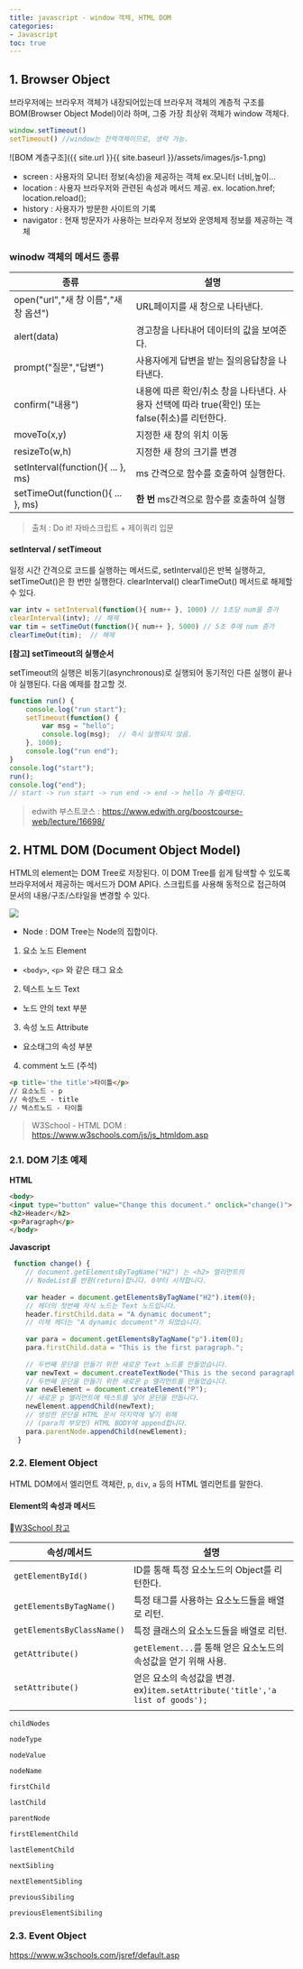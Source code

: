 ```yaml
---
title: javascript - window 객체, HTML DOM
categories:
- Javascript
toc: true
---
```


## 1. Browser Object

브라우저에는 브라우저 객체가 내장되어있는데 브라우저 객체의 계층적 구조를 BOM(Browser Object Model)이라 하며, 그중 가장 최상위 객체가 window 객체다.

```js
window.setTimeout()
setTimeout() //window는 전역객체이므로, 생략 가능.
```

![BOM 계층구조]({{ site.url }}{{ site.baseurl }}/assets/images/js-1.png)


* screen : 사용자의 모니터 정보(속성)을 제공하는 객체 ex.모니터 너비,높이...
* location : 사용자 브라우저와 관련된 속성과 메서드 제공. ex. location.href; location.reload();
* history : 사용자가 방문한 사이트의 기록
* navigator : 현재 방문자가 사용하는 브라우저 정보와 운영체제 정보를 제공하는 객체


### winodw 객체의 메서드 종류

|종류|설명|
|---|---|
|open("url","새 창 이름","새 창 옵션")|URL페이지를 새 창으로 나타낸다.|
|alert(data)|경고창을 나타내어 데이터의 값을 보여준다.|
|prompt("질문","답변")|사용자에게 답변을 받는 질의응답창을 나타낸다.|
|confirm("내용")|내용에 따른 확인/취소 창을 나타낸다. 사용자 선택에 따라 true(확인) 또는 false(취소)를 리턴한다.|
|moveTo(x,y)|지정한 새 창의 위치 이동|
|resizeTo(w,h)|지정한 새 창의 크기를 변경|
|setInterval(function(){ ... }, ms)|ms 간격으로 함수를 호출하여 실행한다.|
|setTimeOut(function(){ ... }, ms)|**한 번** ms간격으로 함수를 호출하여 실행 |


>출처 : Do it! 자바스크립트 + 제이쿼리 입문

#### setInterval / setTimeout

일정 시간 간격으로 코드를 실행하는 메서드로, setInterval()은 반복 실행하고, setTimeOut()은 한 번만 실행한다.
clearInterval() clearTimeOut() 메서드로 해제할 수 있다.

```js
var intv = setInterval(function(){ num++ }, 1000) // 1초당 num을 증가
clearInterval(intv); // 해제
var tim = setTimeOut(function(){ num++ }, 5000) // 5초 후에 num 증가
clearTimeOut(tim);  // 해제
```

**[참고] setTimeout의 실행순서**

setTimeout의 실행은 비동기(asynchronous)로 실행되어 동기적인 다른 실행이 끝나야 실행된다. 다음 예제를 참고할 것.

```js
function run() {
    console.log("run start");
    setTimeout(function() {
        var msg = "hello";
        console.log(msg);  // 즉시 실행되지 않음.
    }, 1000);
    console.log("run end");
}
console.log("start");
run();
console.log("end");
// start -> run start -> run end -> end -> hello 가 출력된다.
```

> edwith 부스트코스
> : <https://www.edwith.org/boostcourse-web/lecture/16698/>



## 2. HTML DOM (Document Object Model)

HTML의 element는 DOM Tree로 저장된다. 이 DOM Tree를 쉽게 탐색할 수 있도록 브라우저에서 제공하는 메서드가 DOM API다.
스크립트를 사용해 동적으로 접근하여 문서의 내용/구조/스타일을 변경할 수 있다.

<img src="https://www.w3schools.com/js/pic_htmltree.gif">

* Node : DOM Tree는 Node의 집합이다.
1. 요소 노드 Element
  - ``<body>``, ``<p>`` 와 같은 태그 요소
2. 텍스트 노드 Text
  - 노드 안의 text 부분
3. 속성 노드 Attribute
  - 요소태그의 속성 부분
4. comment 노드 (주석)

```html
<p title='the title'>타이틀</p>
// 요소노드 - p
// 속성노드 - title
// 텍스트노드 - 타이틀
```

> W3School - HTML DOM
> : <https://www.w3schools.com/js/js_htmldom.asp>

### 2.1. DOM 기초 예제

**HTML**

```html
<body>
<input type="button" value="Change this document." onclick="change()">
<h2>Header</h2>
<p>Paragraph</p>
</body>
```

**Javascript**

```javascript
 function change() {
    // document.getElementsByTagName("H2") 는 <h2> 엘리먼트의
    // NodeList를 반환(return)합니다. 0부터 시작합니다.
    
    var header = document.getElementsByTagName("H2").item(0);
    // 헤더의 첫번째 자식 노드는 Text 노드입니다.
    header.firstChild.data = "A dynamic document";
    // 이제 헤더는 "A dynamic document"가 되었습니다.
    
    var para = document.getElementsByTagName("p").item(0);
    para.firstChild.data = "This is the first paragraph.";
    
    // 두번째 문단을 만들기 위한 새로운 Text 노드를 만들었습니다. 
    var newText = document.createTextNode("This is the second paragraph.");
    // 두번째 문단을 만들기 위한 새로운 p 엘리먼트를 만들었습니다.
    var newElement = document.createElement("P");
    // 새로운 p 엘리먼트에 텍스트를 넣어 문단을 만듭니다.
    newElement.appendChild(newText);
    // 생성한 문단을 HTML 문서 마지막에 넣기 위해
    // (para의 부모인) HTML BODY에 append합니다.
    para.parentNode.appendChild(newElement);
  }
```

### 2.2. Element Object

HTML DOM에서 엘리먼트 객체란, `p`, `div`, `a` 등의 HTML 엘리먼트를 말한다.

#### Element의 속성과 메서드

🔗<a href="https://www.w3schools.com/jsref/dom_obj_all.asp">W3School 참고</a>

|속성/메서드|설명|
|---|---|
|`getElementById()`|ID를 통해 특정 요소노드의 Object를 리턴한다.|
|`getElementsByTagName()`|특정 태그를 사용하는 요소노드들을 배열로 리턴.|
|`getElementsByClassName()`|특정 클래스의 요소노드들을 배열로 리턴.|
|`getAttribute()`|`getElement...`를 통해 얻은 요소노드의 속성값을 얻기 위해 사용.|
|`setAttribute()`|얻은 요소의 속성값을 변경. ex)`item.setAttribute('title','a list of goods');`|
||

`childNodes`

`nodeType`

`nodeValue`

`nodeName`

`firstChild`

`lastChild`

`parentNode`

`firstElementChild`

`lastElementChild`

`nextSibling`

`nextElementSibling`

`previousSibiling`

`previousElementSibiling`


### 2.3. Event Object


https://www.w3schools.com/jsref/default.asp